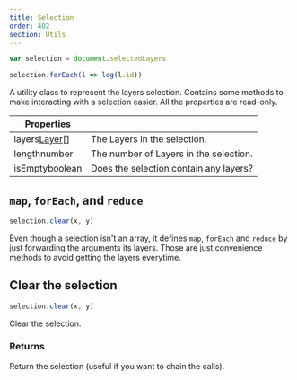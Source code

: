 ```yaml
---
title: Selection
order: 402
section: Utils
---
```


```javascript
var selection = document.selectedLayers

selection.forEach(l => log(l.id))
```

A utility class to represent the layers selection. Contains some methods to make interacting with a selection easier. All the properties are read-only.

| Properties                                            |                                        |
| ----------------------------------------------------- | -------------------------------------- |
| layers<span class="arg-type">[Layer](#layer)[]</span> | The Layers in the selection.           |
| length<span class="arg-type">number</span>            | The number of Layers in the selection. |
| isEmpty<span class="arg-type">boolean</span>          | Does the selection contain any layers? |

## `map`, `forEach`, and `reduce`

```javascript
selection.clear(x, y)
```

Even though a selection isn't an array, it defines `map`, `forEach` and `reduce` by just forwarding the arguments its layers. Those are just convenience methods to avoid getting the layers everytime.

## Clear the selection

```javascript
selection.clear(x, y)
```

Clear the selection.

### Returns

Return the selection (useful if you want to chain the calls).
